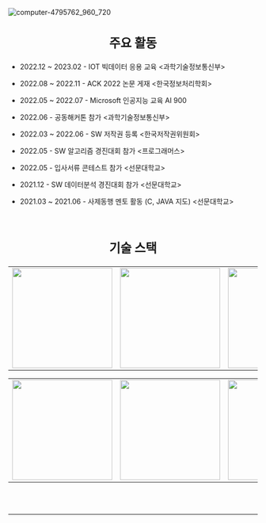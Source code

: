 ![computer-4795762_960_720](https://user-images.githubusercontent.com/82083624/215960670-a2b71ca8-e76d-407c-bca3-3936a60a6c70.jpg)

<div align="center">
</div> 

### <div align="center"><h2>주요 활동</h2></div>  
  

- 2022.12 ~ 2023.02 - IOT 빅데이터 응용 교육 <과학기술정보통신부>  
  

- 2022.08 ~ 2022.11 - ACK 2022 논문 게재 <한국정보처리학회>  
  
  
- 2022.05 ~ 2022.07 - Microsoft 인공지능 교육 AI 900 <Microsoft> 


- 2022.06 - 공동해커톤 참가 <과학기술정보통신부>  
  

- 2022.03 ~ 2022.06 - SW 저작권 등록 <한국저작권위원회>  
  

- 2022.05 - SW 알고리즘 경진대회 참가 <프로그래머스>  
  

- 2022.05 - 입사서류 콘테스트 참가 <선문대학교>  
  

- 2021.12 - SW 데이터분석 경진대회 참가 <선문대학교>  
  

- 2021.03 ~ 2021.06 - 사제동행 멘토 활동 (C, JAVA 지도) <선문대학교>  
  

<br/>  


### <div align="center"><h2>기술 스택 </h2></div>  
<table>
  <tr>
    <td><img width="202" alt="" src="https://user-images.githubusercontent.com/82083624/216065997-001c49dd-d686-4e07-8c74-45a4234d3cb1.PNG" /></td>
    <td><img width="202" alt="" src="https://user-images.githubusercontent.com/82083624/216215976-3d4f08e2-98fa-4952-bc21-e5648e026af5.PNG" /></td>
    <td><img width="202" alt="" src="https://user-images.githubusercontent.com/82083624/216215968-a4a56bfc-1068-4e37-b83b-64c6b00f2db3.PNG" /></td>
    <td><img width="202" alt="" src="https://user-images.githubusercontent.com/82083624/216216000-dd3699b9-dbb0-4279-b5ab-b5fa07fd90c3.PNG" /></td>
    <td><img width="202" alt="" src="https://user-images.githubusercontent.com/82083624/216216816-5621ae8e-7266-44f5-b5a6-daa7d41aa032.PNG" /></td>
    <td><img width="202" alt="" src="https://user-images.githubusercontent.com/82083624/216215994-063d0a3f-99cf-4ce8-9ec6-007689db163f.PNG" /></td>
    <td><img width="202" alt="" src="https://user-images.githubusercontent.com/82083624/216072591-8e15ae3e-8050-44a9-abc4-473b082c3399.PNG" /></td>
    <td><img width="202" alt="" src="https://user-images.githubusercontent.com/82083624/216245653-d70a8120-3095-47b7-b1f7-2ddcb9c424b1.PNG" /></td>
    <td><img width="202" alt="" src="https://user-images.githubusercontent.com/82083624/216216023-e73becdd-4c37-4edd-90c8-f65d61c674b7.PNG" /></td>

  </tr>
</table>
<div align="center"></div>  
<table>
  <tr>
    <td><img width="202" alt="" src="https://user-images.githubusercontent.com/82083624/216074380-0cbee125-e441-49e6-96d5-8f33e0f3880a.PNG" /></td>
    <td><img width="202" alt="" src="https://user-images.githubusercontent.com/82083624/216074365-3b5f2dd3-ecb8-41de-bbbc-2cd6ea9c8aee.PNG" /></td>
    <td><img width="202" alt="" src="https://user-images.githubusercontent.com/82083624/216074346-f1e43213-e551-4fac-ba92-d480b18da577.PNG" /></td>
    <td><img width="202" alt="" src="https://user-images.githubusercontent.com/82083624/216245939-89573bed-530d-4731-b616-28865b380956.PNG" /></td>
    <td><img width="202" alt="" src="https://user-images.githubusercontent.com/82083624/216216055-971f9b54-1be6-4726-a230-dd2f33eb63f6.PNG" /></td>   
    <td><img width="202" alt="" src="https://user-images.githubusercontent.com/82083624/216216031-ae458b0e-8f7c-4d2c-87b5-04c839899f24.PNG" /></td>
    <td><img width="202" alt="" src="https://user-images.githubusercontent.com/82083624/216216081-c95038de-9091-4e97-afc4-ee64e0e21418.PNG" /></td>
    <td><img width="202" alt="" src="https://user-images.githubusercontent.com/82083624/216216800-40f80eaf-4a0b-4de5-975f-3761fdbb06f3.PNG" /></td>
    <td><img width="202" alt="" src="https://user-images.githubusercontent.com/82083624/216216074-0bb88ef4-62eb-4828-b597-4887335d1afe.PNG" /></td>
  
  </tr>
</table>

<br/>  


<br />

----

